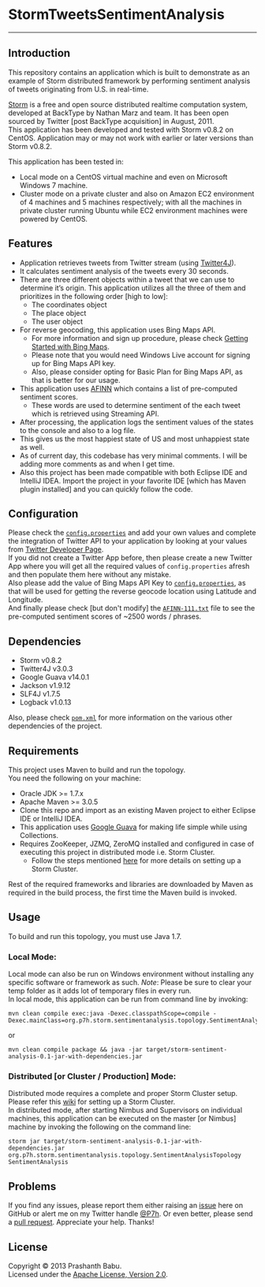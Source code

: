 # StormTweetsSentimentAnalysis
----------

## Introduction
This repository contains an application which is built to demonstrate as an example of Storm distributed framework by performing sentiment analysis of tweets originating from U.S. in real-time.

[Storm](http://storm-project.net) is a free and open source distributed realtime computation system, developed at BackType by Nathan Marz and team. It has been open sourced by Twitter [post BackType acquisition] in August, 2011.<br>
This application has been developed and tested with Storm v0.8.2 on CentOS. Application may or may not work with earlier or later versions than Storm v0.8.2.<br>

This application has been tested in:<br>

+ Local mode on a CentOS virtual machine and even on Microsoft Windows 7 machine.
+ Cluster mode on a private cluster and also on Amazon EC2 environment of 4 machines and 5 machines respectively; with all the machines in private cluster running Ubuntu while EC2 environment machines were powered by CentOS.

## Features
* Application retrieves tweets from Twitter stream (using [Twitter4J](http://twitter4j.org)).<br>
* It calculates sentiment analysis of the tweets every 30 seconds.
* There are three different objects within a tweet that we can use to determine it’s origin. This application utilizes all the three of them and prioritizes in the following order [high to low]:
	* The coordinates object
	* The place object
	* The user object
* For reverse geocoding, this application uses Bing Maps API. 
	* For more information and sign up procedure, please check [Getting Started with Bing Maps](http://msdn.microsoft.com/en-us/library/ff428643.aspx).
	* Please note that you would need Windows Live account for signing up for Bing Maps API key.
	* Also, please consider opting for Basic Plan for Bing Maps API, as that is better for our usage.
* This application uses [AFINN](http://www2.imm.dtu.dk/pubdb/views/publication_details.php?id=6010) which contains a list of pre-computed sentiment scores.
	* These words are used to determine sentiment of the each tweet which is retrieved using Streaming API.
* After processing, the application logs the sentiment values of the states to the console and also to a log file.<br>
* This gives us the most happiest state of US and most unhappiest state as well.
* As of current day, this codebase has very minimal comments. I will be adding more comments as and when I get time.
* Also this project has been made compatible with both Eclipse IDE and IntelliJ IDEA. Import the project in your favorite IDE [which has Maven plugin installed] and you can quickly follow the code.


## Configuration
Please check the [`config.properties`](src/main/resources/config.properties) and add your own values and complete the integration of Twitter API to your application by looking at your values from [Twitter Developer Page](https://dev.twitter.com/apps).<br>
If you did not create a Twitter App before, then please create a new Twitter App where you will get all the required values of `config.properties` afresh and then populate them here without any mistake.<br>
Also please add the value of Bing Maps API Key to [`config.properties`](src/main/resources/config.properties), as that will be used for getting the reverse geocode location using Latitude and Longitude.<br>
And finally please check [but don't modify] the [`AFINN-111.txt`](src/main/resources/AFINN-111.txt) file to see the pre-computed sentiment scores of ~2500 words / phrases.

## Dependencies
* Storm v0.8.2
* Twitter4J v3.0.3
* Google Guava v14.0.1
* Jackson v1.9.12
* SLF4J v1.7.5
* Logback v1.0.13

Also, please check [`pom.xml`](pom.xml) for more information on the various other dependencies of the project.<br>

## Requirements
This project uses Maven to build and run the topology.<br>
You need the following on your machine:

* Oracle JDK >= 1.7.x
* Apache Maven >= 3.0.5
* Clone this repo and import as an existing Maven project to either Eclipse IDE or IntelliJ IDEA.
* This application uses [Google Guava](https://code.google.com/p/guava-libraries) for making life simple while using Collections.
* Requires ZooKeeper, JZMQ, ZeroMQ installed and configured in case of executing this project in distributed mode i.e. Storm Cluster.<br>
	- Follow the steps mentioned [here](https://github.com/nathanmarz/storm/wiki/Setting-up-a-Storm-cluster) for more details on setting up a Storm Cluster.<br>

Rest of the required frameworks and libraries are downloaded by Maven as required in the build process, the first time the Maven build is invoked.

## Usage
To build and run this topology, you must use Java 1.7.

### Local Mode:
Local mode can also be run on Windows environment without installing any specific software or framework as such. *Note*: Please be sure to clear your temp folder as it adds lot of temporary files in every run.<br>
In local mode, this application can be run from command line by invoking:<br>

    mvn clean compile exec:java -Dexec.classpathScope=compile -Dexec.mainClass=org.p7h.storm.sentimentanalysis.topology.SentimentAnalysisTopology
or

    mvn clean compile package && java -jar target/storm-sentiment-analysis-0.1-jar-with-dependencies.jar
	
### Distributed [or Cluster / Production] Mode:
Distributed mode requires a complete and proper Storm Cluster setup. Please refer this [wiki](https://github.com/nathanmarz/storm/wiki/Setting-up-a-Storm-cluster) for setting up a Storm Cluster.<br>
In distributed mode, after starting Nimbus and Supervisors on individual machines, this application can be executed on the master [or Nimbus] machine by invoking the following on the command line:

    storm jar target/storm-sentiment-analysis-0.1-jar-with-dependencies.jar org.p7h.storm.sentimentanalysis.topology.SentimentAnalysisTopology SentimentAnalysis

## Problems
If you find any issues, please report them either raising an [issue](https://github.com/P7h/StormTweetsSentimentAnalysis/issues) here on GitHub or alert me on my Twitter handle [@P7h](http://twitter.com/P7h). Or even better, please send a [pull request](https://github.com/P7h/StormTweetsSentimentAnalysis/pulls).
Appreciate your help. Thanks!

## License
Copyright &copy; 2013 Prashanth Babu.<br>
Licensed under the [Apache License, Version 2.0](http://www.apache.org/licenses/LICENSE-2.0).